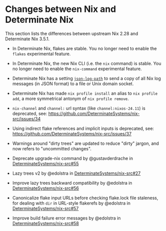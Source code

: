 # Changes between Nix and Determinate Nix

This section lists the differences between upstream Nix 2.28 and Determinate Nix 3.5.1.<!-- differences -->

* In Determinate Nix, flakes are stable. You no longer need to enable the `flakes` experimental feature.

* In Determinate Nix, the new Nix CLI (i.e. the `nix` command) is stable. You no longer need to enable the `nix-command` experimental feature.

* Determinate Nix has a setting [`json-log-path`](@docroot@/command-ref/conf-file.md#conf-json-log-path) to send a copy of all Nix log messages (in JSON format) to a file or Unix domain socket.

* Determinate Nix has made `nix profile install` an alias to `nix profile add`, a more symmetrical antonym of `nix profile remove`.

* `nix-channel` and `channel:` url syntax (like `channel:nixos-24.11`) is deprecated, see: https://github.com/DeterminateSystems/nix-src/issues/34

* Using indirect flake references and implicit inputs is deprecated, see: https://github.com/DeterminateSystems/nix-src/issues/37

* Warnings around "dirty trees" are updated to reduce "dirty" jargon, and now refers to "uncommitted changes".

<!-- Determinate Nix version 3.4.2 -->

<!-- Determinate Nix version 3.5.0 -->

<!-- Determinate Nix version 3.5.1 -->

* Deprecate upgrade-nix command by @gustavderdrache in [DeterminateSystems/nix-src#55](https://github.com/DeterminateSystems/nix-src/pull/55)

* Lazy trees v2 by @edolstra in [DeterminateSystems/nix-src#27](https://github.com/DeterminateSystems/nix-src/pull/27)

* Improve lazy trees backward compatibility by @edolstra in [DeterminateSystems/nix-src#56](https://github.com/DeterminateSystems/nix-src/pull/56)

* Canonicalize flake input URLs before checking flake.lock file staleness, for dealing with `dir` in URL-style flakerefs by @edolstra in [DeterminateSystems/nix-src#57](https://github.com/DeterminateSystems/nix-src/pull/57)

* Improve build failure error messages by @edolstra in [DeterminateSystems/nix-src#58](https://github.com/DeterminateSystems/nix-src/pull/58)
